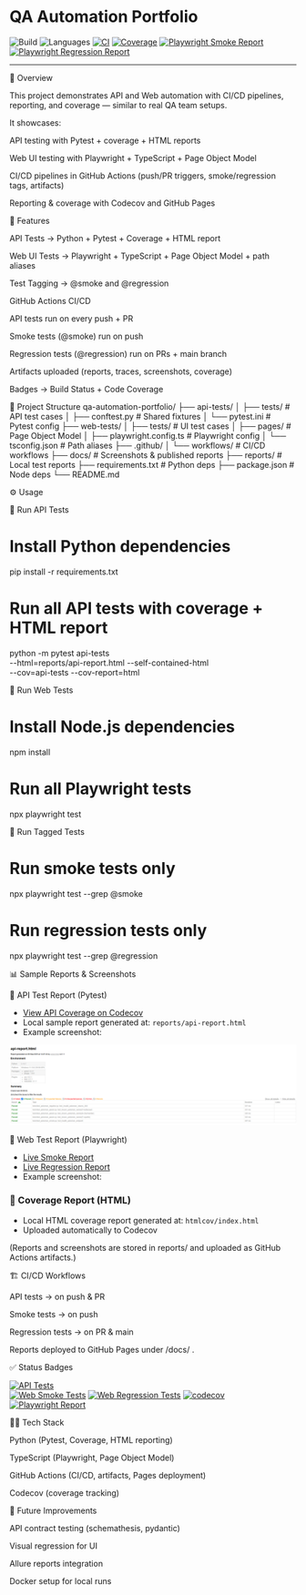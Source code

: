 # QA Automation Portfolio

![Build](https://github.com/Marblehead0/qa-automation-portfolio/actions/workflows/playwright.yml/badge.svg)
![Languages](https://img.shields.io/badge/languages-Python%20%7C%20TypeScript-blue)
[![CI](https://github.com/Marblehead0/qa-automation-portfolio/actions/workflows/ci.yml/badge.svg)](https://github.com/Marblehead0/qa-automation-portfolio/actions/workflows/ci.yml)
[![Coverage](https://codecov.io/gh/Marblehead0/qa-automation-portfolio/branch/main/graph/badge.svg)](https://codecov.io/gh/Marblehead0/qa-automation-portfolio)
[![Playwright Smoke Report](https://img.shields.io/badge/Report-Smoke-blue?logo=github)](https://Marblehead0.github.io/qa-automation-portfolio/web-smoke-report/index.html)  
[![Playwright Regression Report](https://img.shields.io/badge/Report-Regression-blue?logo=github)](https://Marblehead0.github.io/qa-automation-portfolio/web-regression-report/index.html)

---
📖 Overview

This project demonstrates API and Web automation with CI/CD pipelines, reporting, and coverage — similar to real QA team setups.

It showcases:

API testing with Pytest + coverage + HTML reports

Web UI testing with Playwright + TypeScript + Page Object Model

CI/CD pipelines in GitHub Actions (push/PR triggers, smoke/regression tags, artifacts)

Reporting & coverage with Codecov and GitHub Pages

🚀 Features

API Tests → Python + Pytest + Coverage + HTML report

Web UI Tests → Playwright + TypeScript + Page Object Model + path aliases

Test Tagging → @smoke and @regression

GitHub Actions CI/CD

API tests run on every push + PR

Smoke tests (@smoke) run on push

Regression tests (@regression) run on PRs + main branch

Artifacts uploaded (reports, traces, screenshots, coverage)

Badges → Build Status + Code Coverage

📂 Project Structure
qa-automation-portfolio/
├── api-tests/
│   ├── tests/                # API test cases
│   ├── conftest.py           # Shared fixtures
│   └── pytest.ini            # Pytest config
├── web-tests/
│   ├── tests/                # UI test cases
│   ├── pages/                # Page Object Model
│   ├── playwright.config.ts  # Playwright config
│   └── tsconfig.json         # Path aliases
├── .github/
│   └── workflows/            # CI/CD workflows
├── docs/                     # Screenshots & published reports
├── reports/                  # Local test reports
├── requirements.txt          # Python deps
├── package.json              # Node deps
└── README.md

⚙️ Usage

🔹 Run API Tests
# Install Python dependencies
pip install -r requirements.txt

# Run all API tests with coverage + HTML report
python -m pytest api-tests \
  --html=reports/api-report.html --self-contained-html \
  --cov=api-tests --cov-report=html

🔹 Run Web Tests
# Install Node.js dependencies
npm install

# Run all Playwright tests
npx playwright test

🔹 Run Tagged Tests
# Run smoke tests only
npx playwright test --grep @smoke

# Run regression tests only
npx playwright test --grep @regression

📊 Sample Reports & Screenshots

🔹 API Test Report (Pytest)
- [View API Coverage on Codecov](https://codecov.io/gh/Marblehead0/qa-automation-portfolio)
- Local sample report generated at: `reports/api-report.html`
- Example screenshot:

![API Report Example](docs/sample-api-report.png)

🔹 Web Test Report (Playwright)
- [Live Smoke Report](https://Marblehead0.github.io/qa-automation-portfolio/web-smoke-report/index.html)
- [Live Regression Report](https://Marblehead0.github.io/qa-automation-portfolio/web-regression-report/index.html)
- Example screenshot:

### 🔹 Coverage Report (HTML)
- Local HTML coverage report generated at: `htmlcov/index.html`
- Uploaded automatically to Codecov

(Reports and screenshots are stored in reports/ and uploaded as GitHub Actions artifacts.)

🏗️ CI/CD Workflows

API tests → on push & PR

Smoke tests → on push

Regression tests → on PR & main

Reports deployed to GitHub Pages under /docs/
.

✅ Status Badges

[![API Tests](https://github.com/Marblehead0/qa-automation-portfolio/actions/workflows/api-tests.yml/badge.svg)](https://github.com/Marblehead0/qa-automation-portfolio/actions/workflows/api-tests.yml)  
[![Web Smoke Tests](https://github.com/Marblehead0/qa-automation-portfolio/actions/workflows/web-smoke.yml/badge.svg)](https://github.com/Marblehead0/qa-automation-portfolio/actions/workflows/web-smoke.yml) 
[![Web Regression Tests](https://github.com/Marblehead0/qa-automation-portfolio/actions/workflows/web-regression.yml/badge.svg)](https://github.com/Marblehead0/qa-automation-portfolio/actions/workflows/web-regression.yml) 
[![codecov](https://codecov.io/gh/Marblehead0/qa-automation-portfolio/branch/main/graph/badge.svg)](https://codecov.io/gh/Marblehead0/qa-automation-portfolio)
[![Playwright Report](https://img.shields.io/badge/Report-Latest-blue?logo=github)](https://Marblehead0.github.io/qa-automation-portfolio/playwright-report/index.html)


👨‍💻 Tech Stack

Python (Pytest, Coverage, HTML reporting)

TypeScript (Playwright, Page Object Model)

GitHub Actions (CI/CD, artifacts, Pages deployment)

Codecov (coverage tracking)

📌 Future Improvements

API contract testing (schemathesis, pydantic)

Visual regression for UI

Allure reports integration

Docker setup for local runs


